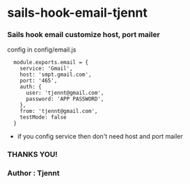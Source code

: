# sails-hook-email-tjennt

### Sails hook email customize host, port mailer
  config in config/email.js
```
  module.exports.email = {
    service: 'Gmail',
    host: 'smpt.gmail.com',
    port: '465',
    auth: {
      user: 'tjennt@gmail.com',
      password: 'APP PASSWORD',
    },
    from: 'tjennt@gmail.com',
    testMode: false
  }
```
+ if you config service then don't need host and port mailer


### THANKS YOU!
### Author : Tjennt